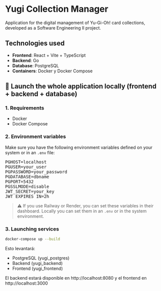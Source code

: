 # Yugi Collection Manager

Application for the digital management of Yu-Gi-Oh! card collections, developed as a Software Engineering II project.

## Technologies used

- **Frontend**: React + Vite + TypeScript
- **Backend**: Go
- **Database**: PostgreSQL
- **Containers**: Docker y Docker Compose

## 🚀 Launch the whole application locally (frontend + backend + database)

### 1. Requirements

- Docker
- Docker Compose

### 2. Environment variables

Make sure you have the following environment variables defined on your system or in an `.env` file:

<pre>
PGHOST=localhost
PGUSER=your_user
PGPASSWORD=your_password
PGDATABASE=dbname
PGPORT=5432
PGSSLMODE=disable
JWT_SECRET=your_key
JWT_EXPIRES_IN=2h
</pre>

> ⚠️ If you use Railway or Render, you can set these variables in their dashboard. Locally you can set them in an `.env` or in the system environment.

### 3. Launching services

```bash
docker-compose up --build
```
Esto levantará:

* PostgreSQL (yugi_postgres)
* Backend (yugi_backend)
* Frontend (yugi_frontend)

El backend estará disponible en http://localhost:8080 y el frontend en http://localhost:3000